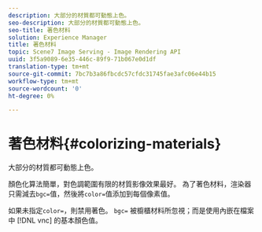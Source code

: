 ```yaml
---
description: 大部分的材質都可動態上色。
seo-description: 大部分的材質都可動態上色。
seo-title: 著色材料
solution: Experience Manager
title: 著色材料
topic: Scene7 Image Serving - Image Rendering API
uuid: 3f5a9089-6e35-446c-89f9-71b067e0d1df
translation-type: tm+mt
source-git-commit: 7bc7b3a86fbcdc57cfdc31745fae3afc06e44b15
workflow-type: tm+mt
source-wordcount: '0'
ht-degree: 0%

---
```



# 著色材料{#colorizing-materials}

大部分的材質都可動態上色。

顏色化算法簡單，對色調範圍有限的材質影像效果最好。 為了著色材料，渲染器只需減去`bgc=`值，然後將`color=`值添加到每個像素值。

如果未指定`color=`，則禁用著色。 `bgc=` 被櫥櫃材料所忽視；而是使用內嵌在檔案中 [!DNL vnc] 的基本顏色值。

